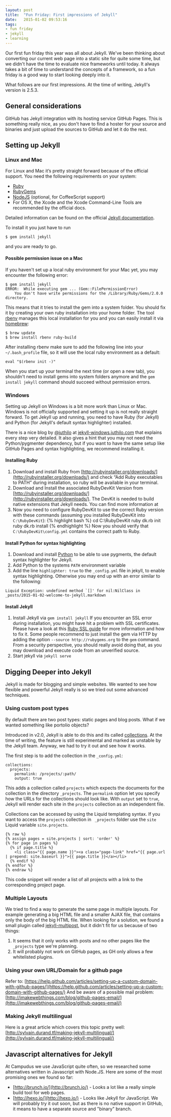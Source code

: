 ```yaml
---
layout: post
title:  "Fun Friday: First impressions of Jekyll"
date:   2015-01-02 09:53:16
tags:
- fun friday
- jekyll
- learning
---
```


Our first fun friday this year was all about Jekyll. We've been thinking about converting our current web page into a static site for quite some time, but we didn't have the time to evaluate nice frameworks until today. It always takes a bit of time to understand the concepts of a framework, so a fun friday is a good way to start looking deeply into it.

What follows are our first impressions. At the time of writing, Jekyll's version is 2.5.3.

## General considerations

GitHub has Jekyll integration with its hosting service GitHub Pages. This is something really nice, as you don't have to find a hoster for your source and binaries and just upload the sources to GitHub and let it do the rest.

## Setting up Jekyll

### Linux and Mac

For Linux and Mac it’s pretty straight forward because of the official support. You need the following requirements on your system:

- [Ruby](http://www.ruby-lang.org/en/downloads/)
- [RubyGems](http://rubygems.org/pages/download)
- [NodeJS](http://nodejs.org/) (optional, for CoffeeScript support)
- For OS X, the Xcode and the Xcode Command-Line Tools are recommended by the official docs.

Detailed information can be found on the official [Jekyll documentation](http://jekyllrb.com/docs/installation/).

To install it you just have to run

```
$ gem install jekyll
```

and you are ready to go.

#### Possible permission issue on a Mac

If you haven't set up a local ruby environment for your Mac yet, you may encounter the following error:


```
$ gem install jekyll
ERROR:  While executing gem ... (Gem::FilePermissionError)
    You don't have write permissions for the /Library/Ruby/Gems/2.0.0 directory.
```

This means that it tries to install the gem into a system folder. You should fix it by creating your own ruby installation into your home folder. The tool [rbenv](https://github.com/sstephenson/rbenv) manages this local installation for you and you can easily install it via [homebrew](http://brew.sh/):

```
$ brew update
$ brew install rbenv ruby-build
```

After installing rbenv make sure to add the following line into your `~/.bash_profile` file, so it will use the local ruby environment as a default:

```
eval "$(rbenv init -)"
```

When you start up your terminal the next time (or open a new tab), you shouldn't need to install gems into system folders anymore and the `gem install jekyll` command should succeed without permission errors.

### Windows

Setting up Jekyll on Windows is a bit more work than Linux or Mac. Windows is not officially supported and setting it up is not really straight forward. To get Jekyll up and running, you need to have Ruby (for Jekyll) and Python (for Jekyll's default syntax highlighter) installed.

There is a nice blog by [@juthilo](https://twitter.com/juthilo) at [jekyll-windows.juthilo.com](http://jekyll-windows.juthilo.com/) that explains every step very detailed. It also gives a hint that you may not need the Python/pygmenter dependency, but if you want to have the same setup like GitHub Pages and syntax highlighting, we recommend installing it.

#### Installing Ruby

1. Download and install Ruby from [http://rubyinstaller.org/downloads/](http://rubyinstaller.org/downloads/) and check “Add Ruby executables to PATH” during installation, so ruby will be available in your terminal.
2. Download and Install the associated RubyDevKit Version from [http://rubyinstaller.org/downloads/](http://rubyinstaller.org/downloads/). The DevKit is needed to build native extensions that Jekyll needs. You can find more information at
3. Now you need to configure RubyDevKit to use the correct Ruby version with these commands (assuming you installed RubyDevKit into `C:\RubyDevKit`):
{% highlight bash %}
cd C:\RubyDevKit
ruby dk.rb init
ruby dk.rb install
{% endhighlight %}
Now you should verify that `C:\RubyDevKit\config.yml` contains the correct path to Ruby.

#### Install Python for syntax highlighting
1. Download and install [Python](https://www.python.org/downloads/) to be able to use pygments, the default syntax highlighter for Jekyll.
2. Add Python to the systems `PATH` environment variable
3. Add the line `highlighter: true` to the `_config.yml` file in jekyll, to enable syntax highlighting. Otherwise you may end up with an error similar to the following:

```
Liquid Exception: undefined method `[]' for nil:NilClass in _posts/2015-01-02-welcome-to-jekyll.markdown
```

#### Install Jekyll
1. Install Jekyll via `gem install jekyll`
If you encounter an SSL error during installation, you might have hit a problem with SSL certificates. Please have a look at this [Ruby SSL guide](https://gist.github.com/luislavena/f064211759ee0f806c88) for more information and how to fix it.
Some people recommend to just install the gem via HTTP by adding the option `--source http://rubygems.org` to the `gem` command. From a security perspective, you should really avoid doing that, as you may download and execute code from an unverified source.
2. Start jekyll via `jekyll serve`


## Digging Deeper into Jekyll

Jekyll is made for blogging and simple websites. We wanted to see how flexible and powerful Jekyll really is so we tried out some advanced techniques.

### Using custom post types

By default there are two post types: static pages and blog posts. What if we wanted something like portolio objects?

Introduced in v2.0, Jekyll is able to do this and its called [collections](http://jekyllrb.com/docs/collections/). At the time of writing, the feature is still experimental and marked as unstable by the Jekyll team. Anyway, we had to try it out and see how it works.

The first step is to add the collection in the `_config.yml`:

```
collections:
  projects:
    permalink: /projects/:path/
    output: true
```

This adds a collection called `projects` which expects the documents for the collection in the directory `_projects`. The `permalink` option let you specify how the URLs for the collections should look like. With `output` set to `true`, Jekyll will render each site in the `projects` collection as an independent file.

Collections can be accessed by using the Liquid templating syntax. If you want to access the `projects` collection in ` _projects` folder use the `site` Liquid variable `site.projects`.

```
{% raw %}
{% assign pages = site.projects | sort: 'order' %}
{% for page in pages %}
  {% if page.title %}
    <li class="{{ page.name }}"><a class="page-link" href="{{ page.url | prepend: site.baseurl }}">{{ page.title }}</a></li>
  {% endif %}
{% endfor %}
{% endraw %}
```

This code snippet will render a list of all projects with a link to the corresponding project page.

### Multiple Layouts

We tried to find a way to generate the same page in multiple layouts. For example generating a big HTML file and a smaller AJAX file, that contains only the body of the big HTML file. When looking for a solution, we found a small plugin called [jekyll-multipost](https://github.com/saclark/jekyll-multipost), but it didn't fit for us because of two things:

1. It seems that it only works with posts and no other pages like the `_projects` type we're planning.
2. It will probably not work on GitHub pages, as GH only allows a few whitelisted plugins.


### Using your own URL/Domain for a github page

Refer to: [https://help.github.com/articles/setting-up-a-custom-domain-with-github-pages/](https://help.github.com/articles/setting-up-a-custom-domain-with-github-pages/)
And be aware of a possible mail problem: [http://imakewebthings.com/blog/github-pages-email/](http://imakewebthings.com/blog/github-pages-email/)

### Making Jekyll multilingual

Here is a great article which covers this topic pretty well: [http://sylvain.durand.tf/making-jekyll-multilingual/](http://sylvain.durand.tf/making-jekyll-multilingual/)

## Javascript alternatives for Jekyll

At Campudus we use JavaScript quite often, so we researched some alternatives written in Javascript with Node.JS. Here are some of the most promising ones we found so far:

- [http://brunch.io/](http://brunch.io/) - Looks a lot like a really simple build tool for web pages.
- [http://hexo.io/](http://hexo.io/) - Looks like Jekyll for JavaScript. We will probably try it out soon, but as there is no native support in GitHub, it means to have a separate source and "binary" branch.
